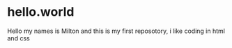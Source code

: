 # hello.world
Hello my names is Milton and this is my first reposotory, i like coding in html and css
